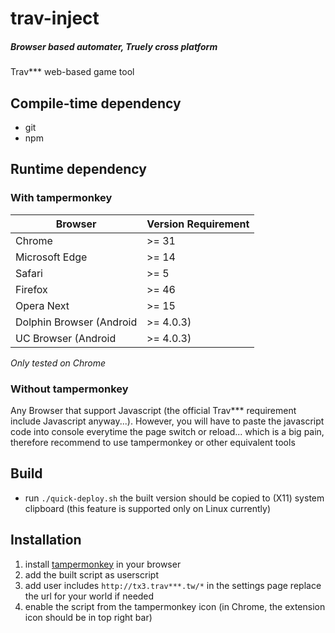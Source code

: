 # trav-inject
##### Browser based automater, Truely cross platform
Trav*** web-based game tool

## Compile-time dependency
 - git
 - npm

## Runtime dependency
### With tampermonkey
| Browser | Version Requirement |
|---|---|
| Chrome | >= 31 |
| Microsoft Edge | >= 14 |
| Safari | >= 5 |
| Firefox | >= 46 |
| Opera Next | >= 15 |
| Dolphin Browser (Android | >= 4.0.3) |
| UC Browser (Android | >= 4.0.3) |
*Only tested on Chrome*
### Without tampermonkey
Any Browser that support Javascript (the official Trav*** requirement include Javascript anyway...).
However, you will have to paste the javascript code into console everytime the page switch or reload... which is a big pain, therefore recommend to use tampermonkey or other equivalent tools

## Build
 - run `./quick-deploy.sh`
   the built version should be copied to (X11) system clipboard (this feature is supported only on Linux currently)

## Installation
1. install [tampermonkey](http://tampermonkey.net/) in your browser
2. add the built script as userscript
3. add user includes `http://tx3.trav***.tw/*` in the settings page
   replace the url for your world if needed
4. enable the script from the tampermonkey icon (in Chrome, the extension icon should be in top right bar)
